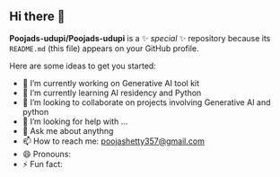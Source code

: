 ## Hi there 👋

**Poojads-udupi/Poojads-udupi** is a ✨ _special_ ✨ repository because its `README.md` (this file) appears on your GitHub profile.

Here are some ideas to get you started:

- 🔭 I’m currently working on Generative AI tool kit
- 🌱 I’m currently learning AI residency and Python
- 👯 I’m looking to collaborate on projects involving Generative AI and python
- 🤔 I’m looking for help with ...
- 💬 Ask me about anythng
- 📫 How to reach me: poojashetty357@gmail.com
- 😄 Pronouns: 
- ⚡ Fun fact: 
